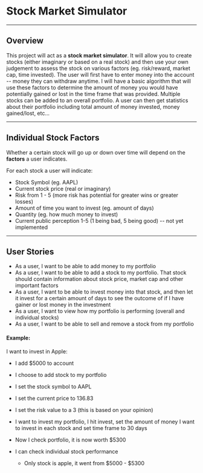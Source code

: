 # Stock Market Simulator

---
## Overview
This project will act as a **stock market simulator**. It will allow you to create stocks (either imaginary or 
based on a real stock) and then use your own judgement to assess the stock on various factors (eg. risk/reward, 
market cap, 
time invested). The user will first have to enter money into the account -- money they can withdraw anytime. 
I will have a basic algorithm that will use these factors to determine the amount of money you would 
have potentially gained or lost in the time frame that was provided. Multiple stocks can be added to an overall 
portfolio. A user can then get statistics about their portfolio including total amount of money invested, 
money gained/lost, etc...

---

## Individual Stock Factors

Whether a certain stock will go up or down over time will depend on the **factors** a user indicates.

For each stock a user will indicate:
- Stock Symbol (eg. AAPL)
- Current stock price (real or imaginary)
- Risk from 1 - 5 (more risk has potential for greater wins or greater losses)
- Amount of time you want to invest (eg. amount of days)
- Quantity (eg. how much money to invest)
- Current public perception 1-5 (1 being bad, 5 being good)  -- not yet implemented


---

## User Stories

- As a user, I want to be able to add money to my portfolio
- As a user, I want to be able to add a stock to my portfolio. That stock should contain information
  about stock price, market cap and other important factors
- As a user, I want to be able to invest money into that stock, and then let it invest for a certain amount of days to
  see the outcome of if I have gainer or lost money in the investment
- As a user, I want to view how my portfolio is performing (overall and individual stocks)
- As a user, I want to be able to sell and remove a stock from my portfolio

#### **Example:**

I want to invest in Apple:

- I add $5000 to account
- I choose to add stock to my portfolio
- I set the stock symbol to AAPL
- I set the current price to 136.83 
- I set the risk value to a 3 (this is based on your opinion)


- I want to invest my portfolio, I hit invest, set the amount of money I want to invest in each stock and 
  set time frame to 30 days
- Now I check portfolio, it is now worth $5300
- I can check individual stock performance
    - Only stock is apple, it went from $5000 - $5300
